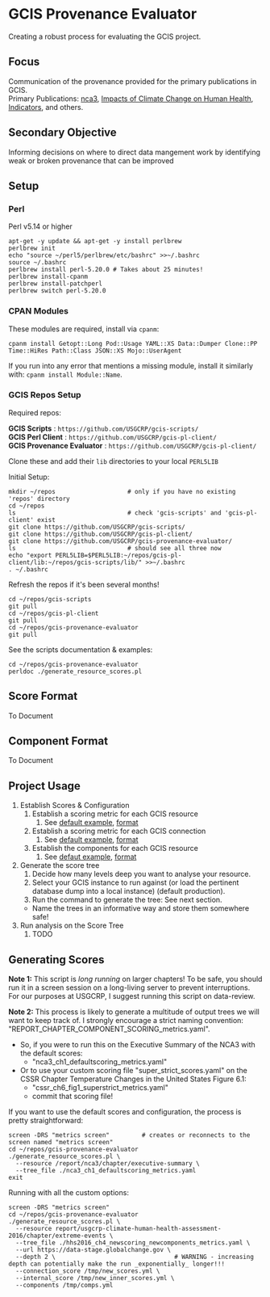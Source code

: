 # GCIS Provenance Evaluator
Creating a robust process for evaluating the GCIS project.

## Focus

Communication of the provenance provided for the primary publications in GCIS.  
Primary Publications: [nca3](https://data.globalchange.gov/report/nca3), [Impacts of Climate Change on Human Health](https://data.globalchange.gov/report/usgcrp-climate-human-health-assessment-2016), [Indicators](https://data.globalchange.gov/indicator?current=1), and others.  

## Secondary Objective
Informing decisions on where to direct data mangement work by identifying weak or broken provenance that can be improved

## Setup

### Perl

Perl v5.14 or higher  

```
apt-get -y update && apt-get -y install perlbrew
perlbrew init
echo "source ~/perl5/perlbrew/etc/bashrc" >>~/.bashrc
source ~/.bashrc
perlbrew install perl-5.20.0 # Takes about 25 minutes!
perlbrew install-cpanm
perlbrew install-patchperl
perlbrew switch perl-5.20.0
```

### CPAN Modules

These modules are required, install via `cpanm`:  

```
cpanm install Getopt::Long Pod::Usage YAML::XS Data::Dumper Clone::PP Time::HiRes Path::Class JSON::XS Mojo::UserAgent
```

If you run into any error that mentions a missing module, install it similarly with: `cpanm install Module::Name`.

### GCIS Repos Setup

Required repos:

**GCIS Scripts**     : `https://github.com/USGCRP/gcis-scripts/`  
**GCIS Perl Client** : `https://github.com/USGCRP/gcis-pl-client/`  
**GCIS Provenance Evaluator** : `https://github.com/USGCRP/gcis-pl-client/`

Clone these and add their `lib` directories to your local `PERL5LIB`

Initial Setup:
```
mkdir ~/repos                    # only if you have no existing 'repos' directory
cd ~/repos
ls                               # check 'gcis-scripts' and 'gcis-pl-client' exist
git clone https://github.com/USGCRP/gcis-scripts/
git clone https://github.com/USGCRP/gcis-pl-client/
git clone https://github.com/USGCRP/gcis-provenance-evaluator/
ls                               # should see all three now
echo "export PERL5LIB=$PERL5LIB:~/repos/gcis-pl-client/lib:~/repos/gcis-scripts/lib/" >>~/.bashrc
. ~/.bashrc
```

Refresh the repos if it's been several months!
```
cd ~/repos/gcis-scripts
git pull
cd ~/repos/gcis-pl-client
git pull
cd ~/repos/gcis-provenance-evaluator
git pull
```

See the scripts documentation & examples:
```
cd ~/repos/gcis-provenance-evaluator
perldoc ./generate_resource_scores.pl
```

## Score Format

To Document

## Component Format

To Document

## Project Usage

  1. Establish Scores & Configuration
     1. Establish a scoring metric for each GCIS resource
        1. See [default example](https://github.com/USGCRP/gcis-provenance-evaluator/blob/master/scores/internal_score.yaml), [format](#score-format)
     1. Establish a scoring metric for each GCIS connection
        1. See [default example](https://github.com/USGCRP/gcis-provenance-evaluator/blob/master/scores/connection_score.yaml), [format](#score-format)
     1. Establish the components for each GCIS resource
        1. See [defaut example](https://github.com/USGCRP/gcis-provenance-evaluator/blob/master/config/components.yaml), [format](#component-format)
  1. Generate the score tree
     1. Decide how many levels deep you want to analyse your resource.
     1. Select your GCIS instance to run against (or load the pertinent database dump into a local instance) (default production).
     1. Run the command to generate the tree: See next section.  
       - Name the trees in an informative way and store them somewhere safe!
  1. Run analysis on the Score Tree
     1. TODO

## Generating Scores


**Note 1:** This script is _long running_ on larger chapters! To be safe, you should run it in a screen session on a long-living server to prevent interruptions. For our purposes at USGCRP, I suggest running this script on data-review. 

**Note 2:** This process is likely to generate a multitude of output trees we will want to keep track of. I strongly encourage a strict naming convention: "REPORT_CHAPTER_COMPONENT_SCORING_metrics.yaml".  
  - So, if you were to run this on the Executive Summary of the NCA3 with the default scores: 
    - "nca3_ch1_defaultscoring_metrics.yaml"  
  - Or to use your custom scoring file "super_strict_scores.yaml" on the CSSR Chapter Temperature Changes in the United States Figure 6.1:
    - "cssr_ch6_fig1_superstrict_metrics.yaml" 
    - commit that scoring file!


If you want to use the default scores and configuration, the process is pretty straightforward:

```
screen -DRS "metrics screen"         # creates or reconnects to the screen named "metrics screen"
cd ~/repos/gcis-provenance-evaluator
./generate_resource_scores.pl \
  --resource /report/nca3/chapter/executive-summary \
  --tree_file ./nca3_ch1_defaultscoring_metrics.yaml
exit
```
  
Running with all the custom options:

```
screen -DRS "metrics screen"     
cd ~/repos/gcis-provenance-evaluator
./generate_resource_scores.pl \ 
  --resource report/usgcrp-climate-human-health-assessment-2016/chapter/extreme-events \ 
  --tree_file ./hhs2016_ch4_newscoring_newcomponents_metrics.yaml \ 
  --url https://data-stage.globalchange.gov \ 
  --depth 2 \                                 # WARNING - increasing depth can potentially make the run _exponentially_ longer!!!
  --connection_score /tmp/new_scores.yml \ 
  --internal_score /tmp/new_inner_scores.yml \ 
  --components /tmp/comps.yml
```


